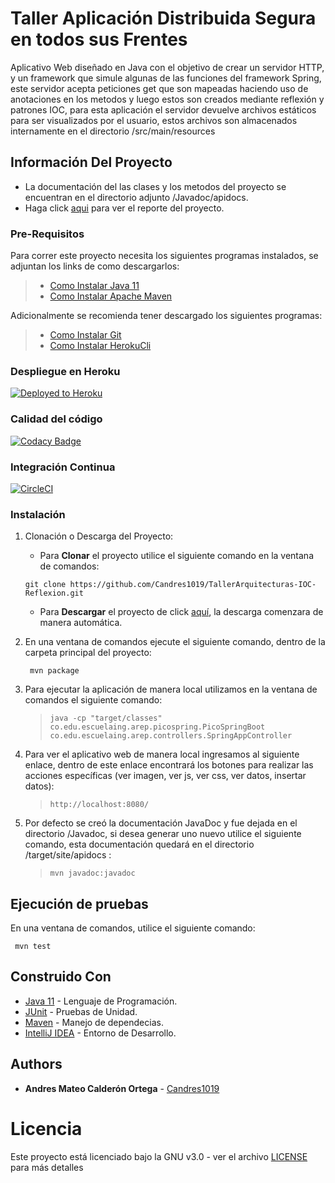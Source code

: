 # Taller Aplicación Distribuida Segura en todos sus Frentes

Aplicativo Web diseñado en Java con el objetivo de crear un servidor HTTP, y un framework que simule algunas de las funciones
del framework Spring, este servidor acepta peticiones get que son mapeadas haciendo uso de anotaciones en los metodos y 
luego estos son creados mediante reflexión y patrones IOC, para esta aplicación el servidor devuelve archivos estáticos 
para ser visualizados por el usuario, estos archivos son almacenados internamente en el directorio /src/main/resources

## Información Del Proyecto

* La documentación del las clases y los metodos del proyecto se encuentran en el directorio adjunto /Javadoc/apidocs.
* Haga click [aqui](./TallerArquitecturas_IOC_Reflexion.pdf) para ver el reporte del proyecto.

### Pre-Requisitos

Para correr este proyecto necesita los siguientes programas instalados, se adjuntan los
links de como descargarlos:

> * [Como Instalar Java 11](https://www.oracle.com/co/java/technologies/javase-jdk11-downloads.html)
> * [Como Instalar Apache Maven](http://maven.apache.org/download.html#Installation)

Adicionalmente se recomienda tener descargado los siguientes programas:

> * [Como Instalar Git](http://git-scm.com/book/en/v2/Getting-Started-Installing-Git)
> * [Como Instalar HerokuCli](https://devcenter.heroku.com/articles/heroku-cli#download-and-install)

### Despliegue en Heroku
[![Deployed to Heroku](https://www.herokucdn.com/deploy/button.png)](https://sheltered-chamber-61546.herokuapp.com)

### Calidad del código
[![Codacy Badge](https://app.codacy.com/project/badge/Grade/e0c309d228444068b746127db6a10c62)](https://www.codacy.com/gh/Candres1019/TallerClientesServicios/dashboard?utm_source=github.com&amp;utm_medium=referral&amp;utm_content=Candres1019/TallerClientesServicios&amp;utm_campaign=Badge_Grade)

### Integración Continua
[![CircleCI](https://circleci.com/gh/Candres1019/TallerArquitecturas-IOC-Reflexion.svg?style=svg)](https://app.circleci.com/pipelines/github/Candres1019/TallerArquitecturas-IOC-Reflexion)

### Instalación

1. Clonación o Descarga del Proyecto:

    * Para **Clonar** el proyecto utilice el siguiente comando en la ventana de comandos:
  
   ```
   git clone https://github.com/Candres1019/TallerArquitecturas-IOC-Reflexion.git
   ```
   
    * Para **Descargar** el proyecto de click [aquí](https://github.com/Candres1019/TallerArquitecturas-IOC-Reflexion/archive/master.zip),
      la descarga comenzara de manera automática.
      
2. En una ventana de comandos ejecute el siguiente comando, dentro de la carpeta principal del proyecto:
    
   ```
    mvn package
    ```

3. Para ejecutar la aplicación de manera local utilizamos en la ventana de comandos el siguiente comando:
   
    > ```
    > java -cp "target/classes" co.edu.escuelaing.arep.picospring.PicoSpringBoot co.edu.escuelaing.arep.controllers.SpringAppController
    > ```
    
4. Para ver el aplicativo web de manera local ingresamos al siguiente enlace, dentro de este enlace encontrará los botones 
   para realizar las acciones específicas (ver imagen, ver js, ver css, ver datos, insertar datos):
   
    > ```
    > http://localhost:8080/
    > ```

5. Por defecto se creó la documentación JavaDoc y fue dejada en el directorio /Javadoc, si desea generar uno nuevo
   utilice el siguiente comando, esta documentación quedará en el directorio /target/site/apidocs :
   
   > ```
   > mvn javadoc:javadoc
   > ```

## Ejecución de pruebas
En una ventana de comandos, utilice el siguiente comando:
   ```
    mvn test
   ```

## Construido Con

* [Java 11](https://www.java.com/es/) - Lenguaje de Programación.
* [JUnit](https://junit.org/junit5/) - Pruebas de Unidad.
* [Maven](https://maven.apache.org/) - Manejo de dependecias.
* [IntelliJ IDEA](https://www.jetbrains.com/es-es/idea/) - Entorno de Desarrollo.

## Authors

* **Andres Mateo Calderón Ortega** - [Candres1019](https://github.com/Candres1019)

# Licencia
Este proyecto está licenciado bajo la GNU v3.0 - ver el archivo [LICENSE](./LICENSE) para más detalles